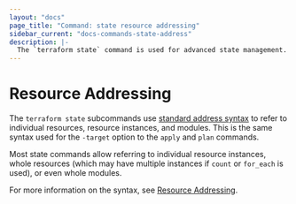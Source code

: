 ```yaml
---
layout: "docs"
page_title: "Command: state resource addressing"
sidebar_current: "docs-commands-state-address"
description: |-
  The `terraform state` command is used for advanced state management.
---
```


# Resource Addressing

The `terraform state` subcommands use
[standard address syntax](/docs/internals/resource-addressing.html) to refer
to individual resources, resource instances, and modules. This is the same
syntax used for the `-target` option to the `apply` and `plan` commands.

Most state commands allow referring to individual resource instances, whole
resources (which may have multiple instances if `count` or `for_each` is used),
or even whole modules.

For more information on the syntax, see [Resource Addressing](/docs/internals/resource-addressing.html).

